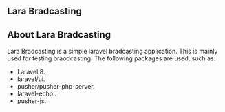 ## Lara Bradcasting

## About Lara Bradcasting

Lara Bradcasting is a simple laravel bradcasting application. This is mainly used for testing braodcasting. The following packages are used, such as:

- Laravel 8.
- laravel/ui.
- pusher/pusher-php-server.
- laravel-echo .
- pusher-js.

